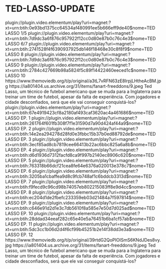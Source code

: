 # TED-LASSO-UPDATE


<item>
<title>[COLOR silver][B] TED LASSO 1º TEMPORADA [/COLOR][/B][COLOR yellow]  FULL HD  [B][/COLOR][/B]</title>
<link>plugin://plugin.video.elementum/play?uri=magnet:?xt=urn:btih:0e93bd1375cc64534af480991ee5b666eff9de40$nome=TED LASSO 1/5</link>
<link>plugin://plugin.video.elementum/play?uri=magnet:?xt=urn:btih:7d9dc3a6f876c957922f12cc0d80e87b0c76c4e3$nome=TED LASSO 6/7</link>
<link>plugin://plugin.video.elementum/play?uri=magnet:?xt=urn:btih:2741528f4f6390937925db146f18468e30c8f8f9$nome=TED LASSO 8</link>
<link>plugin://plugin.video.elementum/play?uri=magnet:?xt=urn:btih:7d9dc3a6f876c957922f12cc0d80e87b0c76c4e3$nome=TED LASSO 9</link>
<link>plugin://plugin.video.elementum/play?uri=magnet:?xt=urn:btih:2784c427669b98a5824f5c89f14422460eeced1c$nome=TED LASSO 10</link>
<thumbnail>https://www.themoviedb.org/t/p/original/a3tL7vRFN63zE8IrpjLHtheAcBM.jpg</thumbnail>
<fanart>https://ia801404.us.archive.org/31/items/fanart-freeddons/9.jpeg</fanart>
<info>Ted Lasso, um técnico de futebol americano que se muda para a Inglaterra para treinar um time de futebol, apesar da falta de experiência. Com jogadores e cidade desconfiados, será que ele vai conseguir conquistá-los?</info>
</item>

<item>
<title>[COLOR silver][B] TED LASSO 2º TEMPORADA [/COLOR][/B][COLOR yellow]  FULL HD  [B][/COLOR][/B]</title>
<link>plugin://plugin.video.elementum/play?uri=magnet:?xt=urn:btih:67e4919423cf8a2180af493caf3620ac4a461686$nome=TED LASSO EP. 1</link>
<link>plugin://plugin.video.elementum/play?uri=magnet:?xt=urn:btih:261764f601fb308f7f1e31590d7a90d424af44a9$nome=TED LASSO EP. 2</link>
<link>plugin://plugin.video.elementum/play?uri=magnet:?xt=urn:btih:14e2ea294278d28fd0e3fbbc15b37b0ed88792de$nome=TED LASSO EP. 3</link>
<link>plugin://plugin.video.elementum/play?uri=magnet:?xt=urn:btih:3ecf85ad8cb7819cee66413b22ac6bbc825a6a8b$nome=TED LASSO EP. 4</link>
<link>plugin://plugin.video.elementum/play?uri=magnet:?xt=urn:btih:d6d1936d7312facfd8ca9f997b2140ec8906c620$nome=TED LASSO EP. 5</link>
<link>plugin://plugin.video.elementum/play?uri=magnet:?xt=urn:btih:763318b66dcf21cea8fe64e6376a020013e378c7$nome=TED LASSO EP. 6</link>
<link>plugin://plugin.video.elementum/play?uri=magnet:?xt=urn:btih:3205ba1cbaffea9d8c9fcb748af1c6bddcb3313d$nome=TED LASSO EP. 7</link>
<link>plugin://plugin.video.elementum/play?uri=magnet:?xt=urn:btih:f9fecd9c96cd98b74057eb802215083ff8e9d4cc$nome=TED LASSO EP. 8</link>
<link>plugin://plugin.video.elementum/play?uri=magnet:?xt=urn:btih:ec204d1de2fbefc233359eb03d21484a7f597814$nome=TED LASSO EP. 9</link>
<link>plugin://plugin.video.elementum/play?uri=magnet:?xt=urn:btih:c646e91d2d1e3c7db5610f8a585e7e50d7d025ad$nome=TED LASSO EP. 10</link>
<link>plugin://plugin.video.elementum/play?uri=magnet:?xt=urn:btih:28ddad34eeaf282c65e40e5a76451b6ba1cf57ab$nome=TED LASSO EP. 11</link>
<link>plugin://plugin.video.elementum/play?uri=magnet:?xt=urn:btih:5dc3cc1b06d2d4f6cf99b45251b2e14f38dd3e3a$nome=TED LASSO EP. 12</link>
<thumbnail>https://www.themoviedb.org/t/p/original/39rtdG2QoPIOISmS6KNdJDes8vy.jpg</thumbnail>
<fanart>https://ia801404.us.archive.org/31/items/fanart-freeddons/9.jpeg</fanart>
<info>Ted Lasso, um técnico de futebol americano que se muda para a Inglaterra para treinar um time de futebol, apesar da falta de experiência. Com jogadores e cidade desconfiados, será que ele vai conseguir conquistá-los?</info>
</item>

